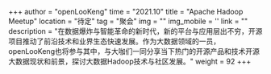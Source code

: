 +++
author = "openLooKeng"
time = "2021.10" 
title = "Apache Hadoop Meetup" 
location = "待定" 
tag = "聚会"
img = "" 
img_mobile = ''
link = ""
description = "在数据爆炸与智能革命的新时代，新的平台与应用层出不穷，开源项目推动了前沿技术和业界生态快速发展。作为大数据领域的一员，openLooKeng也将参与其中，与大咖们一同分享当下热门的开源产品和技术开源大数据现状和前景，探讨大数据Hadoop技术与社区发展。"
weight = 92
+++
